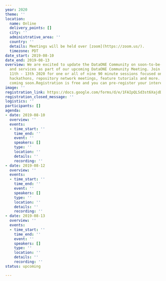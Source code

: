 ```yaml
---
year: 2020
theme: ''
location:
  name: Online
  delivery_points: []
  city: ''
  administrative_area: ''
  country: ''
  details: Meetings will be held over [zoom](https://zoom.us/).
  timezone: PDT
date_start: 2019-08-10
date_end: 2019-08-13
overview: We are excited to update the DataONE Community on soon-to-be-released products
  and services as part of our upcoming DataONE Community Meeting. Join us online August
  11th - 13th 2020 for one or all of nine 90 minute sessions focused on program updates,
  hackathons, repository network meetings, feature tutorials and more. Full details
  coming soon.Registration is free and you can pre-register your interest below.
image: ''
registration_link: https://docs.google.com/forms/d/e/1FAIpQLSd3st6XajdDODtp4jGwxGvwaiEnE_6C8qvJx-gqkHAmPAiQTw/viewform?usp=sf_link
registration_closed_message: ''
logistics: ''
participants: []
agenda:
- date: 2019-08-10
  overview: ''
  events:
  - time_start: ''
    time_end: ''
    event: ''
    speakers: []
    type: ''
    location: ''
    details: ''
    recording: ''
- date: 2019-08-12
  overview: ''
  events:
  - time_start: ''
    time_end: ''
    event: ''
    speakers: []
    type: ''
    location: ''
    details: ''
    recording: ''
- date: 2019-08-13
  overview: ''
  events:
  - time_start: ''
    time_end: ''
    event: ''
    speakers: []
    type: ''
    location: ''
    details: ''
    recording: ''
status: upcoming

---
```

